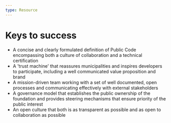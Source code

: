 ```yaml
---
type: Resource
---
```


# Keys to success

* A concise and clearly formulated definition of Public Code encompassing both a culture of collaboration and a technical certification
* A 'trust machine' that reassures municipalities and inspires developers to participate, including a well communicated value proposition and brand
* A mission-driven team working with a set of well documented, open processes and communicating effectively with external stakeholders
* A governance model that establishes the public ownership of the foundation and provides steering mechanisms that ensure priority of the public interest
* An open culture that both is as transparent as possible and as open to collaboration as possible